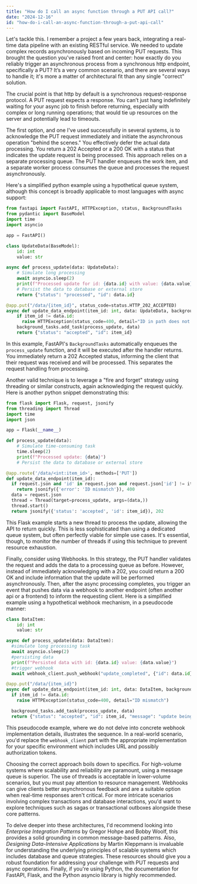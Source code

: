 ```yaml
---
title: "How do I call an async function through a PUT API call?"
date: "2024-12-16"
id: "how-do-i-call-an-async-function-through-a-put-api-call"
---
```


Let's tackle this. I remember a project a few years back, integrating a real-time data pipeline with an existing RESTful service. We needed to update complex records asynchronously based on incoming PUT requests. This brought the question you've raised front and center: how exactly do you reliably trigger an asynchronous process from a synchronous http endpoint, specifically a PUT? It’s a very common scenario, and there are several ways to handle it; it's more a matter of architectural fit than any single "correct" solution.

The crucial point is that http by default is a synchronous request-response protocol. A PUT request expects a response. You can’t just hang indefinitely waiting for your async job to finish before returning, especially with complex or long running operations; that would tie up resources on the server and potentially lead to timeouts.

The first option, and one I've used successfully in several systems, is to acknowledge the PUT request immediately and initiate the asynchronous operation "behind the scenes." You effectively defer the actual data processing. You return a 202 Accepted or a 200 OK with a status that indicates the update request is being processed. This approach relies on a separate processing queue. The PUT handler enqueues the work item, and a separate worker process consumes the queue and processes the request asynchronously.

Here's a simplified python example using a hypothetical queue system, although this concept is broadly applicable to most languages with async support:

```python
from fastapi import FastAPI, HTTPException, status, BackgroundTasks
from pydantic import BaseModel
import time
import asyncio

app = FastAPI()

class UpdateData(BaseModel):
    id: int
    value: str

async def process_update(data: UpdateData):
    # Simulate long processing
    await asyncio.sleep(2)
    print(f"Processed update for id: {data.id} with value: {data.value}")
    # Persist the data to database or external store
    return {"status": "processed", "id": data.id}

@app.put("/data/{item_id}", status_code=status.HTTP_202_ACCEPTED)
async def update_data_endpoint(item_id: int, data: UpdateData, background_tasks: BackgroundTasks):
    if item_id != data.id:
      raise HTTPException(status_code=400, detail="ID in path does not match request body")
    background_tasks.add_task(process_update, data)
    return {"status": "accepted", "id": item_id}
```

In this example, FastAPI's `BackgroundTasks` automatically enqueues the `process_update` function, and it will be executed after the handler returns. You immediately return a 202 Accepted status, informing the client that their request was received and will be processed. This separates the request handling from processing.

Another valid technique is to leverage a "fire and forget" strategy using threading or similar constructs, again acknowledging the request quickly. Here is another python snippet demonstrating this:

```python
from flask import Flask, request, jsonify
from threading import Thread
import time
import json

app = Flask(__name__)

def process_update(data):
    # Simulate time-consuming task
    time.sleep(2)
    print(f"Processed update: {data}")
    # Persist the data to database or external store

@app.route('/data/<int:item_id>', methods=['PUT'])
def update_data_endpoint(item_id):
  if request.json and 'id' in request.json and request.json['id'] != item_id:
    return jsonify({'error': 'ID mismatch'}), 400
  data = request.json
  thread = Thread(target=process_update, args=(data,))
  thread.start()
  return jsonify({'status': 'accepted', 'id': item_id}), 202
```

This Flask example starts a new thread to process the update, allowing the API to return quickly. This is less sophisticated than using a dedicated queue system, but often perfectly viable for simple use cases. It's essential, though, to monitor the number of threads if using this technique to prevent resource exhaustion.

Finally, consider using Webhooks. In this strategy, the PUT handler validates the request and adds the data to a processing queue as before. However, instead of immediately acknowledging with a 202, you could return a 200 OK and include information that the update will be performed asynchronously. Then, after the async processing completes, you trigger an event that pushes data via a webhook to another endpoint (often another api or a frontend) to inform the requesting client. Here is a simplified example using a hypothetical webhook mechanism, in a pseudocode manner:

```python
class DataItem:
    id: int
    value: str

async def process_update(data: DataItem):
  #simulate long processing task
  await asyncio.sleep(2)
  #persisting data
  print(f"Persisted data with id: {data.id} value: {data.value}")
  #trigger webhook
  await webhook_client.push_webhook("update_completed", {"id": data.id})

@app.put("/data/{item_id}")
async def update_data_endpoint(item_id: int, data: DataItem, background_tasks: BackgroundTasks):
  if item_id != data.id:
    raise HTTPException(status_code=400, detail="ID mismatch")

  background_tasks.add_task(process_update, data)
  return {"status": "accepted", "id": item_id, "message": "update being processed"}
```

This pseudocode example, where we do not delve into concrete webhook implementation details, illustrates the sequence. In a real-world scenario, you'd replace the `webhook_client` part with the appropriate implementation for your specific environment which includes URL and possibly authorization tokens.

Choosing the correct approach boils down to specifics. For high-volume systems where scalability and reliability are paramount, using a message queue is superior. The use of threads is acceptable in lower-volume scenarios, but you must pay attention to resource management. Webhooks can give clients better asynchronous feedback and are a suitable option when real-time responses aren't critical. For more intricate scenarios involving complex transactions and database interactions, you'd want to explore techniques such as sagas or transactional outboxes alongside these core patterns.

To delve deeper into these architectures, I'd recommend looking into *Enterprise Integration Patterns* by Gregor Hohpe and Bobby Woolf, this provides a solid grounding in common message-based patterns. Also, *Designing Data-Intensive Applications* by Martin Kleppmann is invaluable for understanding the underlying principles of scalable systems which includes database and queue strategies. These resources should give you a robust foundation for addressing your challenge with PUT requests and async operations. Finally, if you're using Python, the documentation for FastAPI, Flask, and the Python asyncio library is highly recommended.

